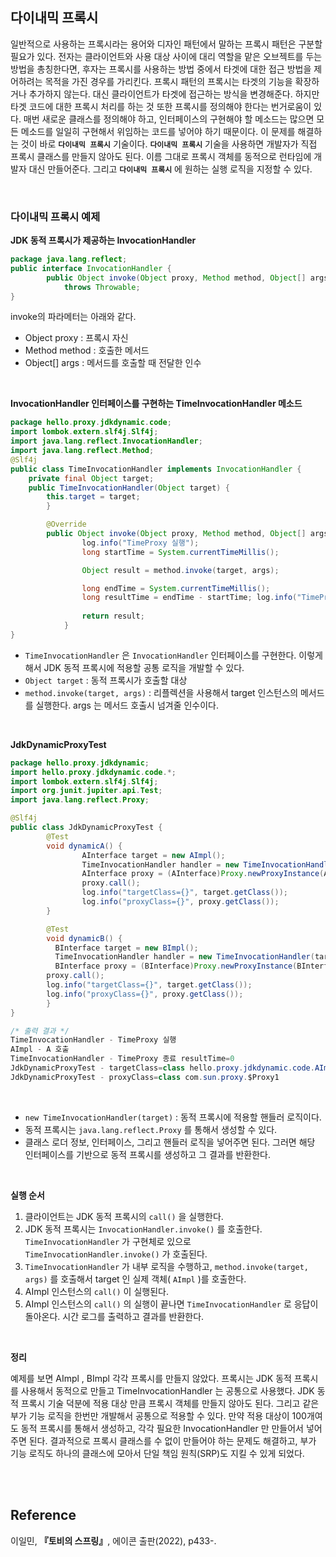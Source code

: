 ## 다이내믹 프록시

일반적으로 사용하는 프록시라는 용어와 디자인 패턴에서 말하는 프록시 패턴은 구분할 필요가 있다. 전자는 클라이언트와 사용 대상 사이에 대리 역할을 맡은 오브젝트를 두는 방법을 총칭한다면, 후자는 프록시를 사용하는 방법 중에서 타겟에 대한 접근 방법을 제어하려는 목적을 가진 경우를 가리킨다. 프록시 패턴의 프록시는 타겟의 기능을 확장하거나 추가하지 않는다. 대신 클라이언트가 타겟에 접근하는 방식을 변경해준다. 하지만 타겟 코드에 대한 프록시 처리를 하는 것 또한 프록시를 정의해야 한다는 번거로움이 있다. 매번 새로운 클래스를 정의해야 하고, 인터페이스의 구현해야 할 메소드는 많으면 모든 메소드를 일일히 구현해서 위임하는 코드를 넣어야 하기 때문이다. 이 문제를 해결하는 것이 바로 **`다이내믹 프록시`** 기술이다. **`다이내믹 프록시`** 기술을 사용하면 개발자가 직접 프록시 클래스를 만들지 않아도 된다. 이름 그대로 프록시 객체를 동적으로 런타임에 개발자 대신 만들어준다. 그리고 **`다이내믹 프록시`** 에 원하는 실행 로직을 지정할 수 있다.

<br/>

### 다이내믹 프록시 예제

**JDK 동적 프록시가 제공하는 InvocationHandler**

```java
package java.lang.reflect;
public interface InvocationHandler {
		public Object invoke(Object proxy, Method method, Object[] args)
			throws Throwable;
}
```

invoke의 파라메터는 아래와 같다.

- Object proxy : 프록시 자신
- Method method : 호출한 메서드
- Object[] args : 메서드를 호출할 때 전달한 인수

<br/>

**InvocationHandler 인터페이스를 구현하는 TimeInvocationHandler 메소드**

```java
package hello.proxy.jdkdynamic.code;
import lombok.extern.slf4j.Slf4j;
import java.lang.reflect.InvocationHandler;
import java.lang.reflect.Method;
@Slf4j
public class TimeInvocationHandler implements InvocationHandler {
    private final Object target;
    public TimeInvocationHandler(Object target) {
        this.target = target;
		}

		@Override
		public Object invoke(Object proxy, Method method, Object[] args) throws Throwable {
				log.info("TimeProxy 실행");
				long startTime = System.currentTimeMillis();

				Object result = method.invoke(target, args);

				long endTime = System.currentTimeMillis();
				long resultTime = endTime - startTime; log.info("TimeProxy 종료 resultTime={}", resultTime); 
				
				return result;
			} 
}
```

- `TimeInvocationHandler` 은 `InvocationHandler` 인터페이스를 구현한다. 이렇게해서 JDK 동적 프록시에 적용할 공통 로직을 개발할 수 있다.
- `Object target` : 동적 프록시가 호출할 대상
- `method.invoke(target, args)` : 리플렉션을 사용해서 target 인스턴스의 메서드를 실행한다. args 는 메서드 호출시 넘겨줄 인수이다.

<br/>

**JdkDynamicProxyTest**

```java
package hello.proxy.jdkdynamic;
import hello.proxy.jdkdynamic.code.*;
import lombok.extern.slf4j.Slf4j;
import org.junit.jupiter.api.Test;
import java.lang.reflect.Proxy;

@Slf4j
public class JdkDynamicProxyTest {
		@Test
		void dynamicA() {
				AInterface target = new AImpl();
				TimeInvocationHandler handler = new TimeInvocationHandler(target);
				AInterface proxy = (AInterface)Proxy.newProxyInstance(AInterface.class.getClassLoader(), new Class[]{AInterface.class}, handler);
				proxy.call();
				log.info("targetClass={}", target.getClass());
				log.info("proxyClass={}", proxy.getClass());
		}

		@Test
		void dynamicB() {
	      BInterface target = new BImpl();
	      TimeInvocationHandler handler = new TimeInvocationHandler(target);
	      BInterface proxy = (BInterface)Proxy.newProxyInstance(BInterface.class.getClassLoader(), new Class[]{BInterface.class}, handler);
        proxy.call();
        log.info("targetClass={}", target.getClass());
        log.info("proxyClass={}", proxy.getClass());
		}
}
```

```java
/* 출력 결과 */
TimeInvocationHandler - TimeProxy 실행
AImpl - A 호출
TimeInvocationHandler - TimeProxy 종료 resultTime=0
JdkDynamicProxyTest - targetClass=class hello.proxy.jdkdynamic.code.AImpl 
JdkDynamicProxyTest - proxyClass=class com.sun.proxy.$Proxy1
```

<br/>


- `new TimeInvocationHandler(target)` : 동적 프록시에 적용할 핸들러 로직이다.
- 동적 프록시는 `java.lang.reflect.Proxy` 를 통해서 생성할 수 있다.
- 클래스 로더 정보, 인터페이스, 그리고 핸들러 로직을 넣어주면 된다. 그러면 해당 인터페이스를
기반으로 동적 프록시를 생성하고 그 결과를 반환한다.

<br/>

**실행 순서**

1. 클라이언트는 JDK 동적 프록시의 `call()` 을 실행한다.
2. JDK 동적 프록시는 `InvocationHandler.invoke()` 를 호출한다. `TimeInvocationHandler` 가
구현체로 있으로 `TimeInvocationHandler.invoke()` 가 호출된다.
3. `TimeInvocationHandler` 가 내부 로직을 수행하고, `method.invoke(target, args)` 를 호출해서
target 인 실제 객체( `AImpl` )를 호출한다.
4. AImpl 인스턴스의 `call()` 이 실행된다.
5. AImpl 인스턴스의 `call()` 의 실행이 끝나면 `TimeInvocationHandler` 로 응답이 돌아온다. 시간 로그를 출력하고 결과를 반환한다.

<br/>

**정리**

예제를 보면 AImpl , BImpl 각각 프록시를 만들지 않았다. 프록시는 JDK 동적 프록시를 사용해서 동적으로 만들고 TimeInvocationHandler 는 공통으로 사용했다. JDK 동적 프록시 기술 덕분에 적용 대상 만큼 프록시 객체를 만들지 않아도 된다. 그리고 같은 부가 기능 로직을 한번만 개발해서 공통으로 적용할 수 있다. 만약 적용 대상이 100개여도 동적 프록시를 통해서 생성하고, 각각 필요한 InvocationHandler 만 만들어서 넣어주면 된다. 결과적으로 프록시 클래스를 수 없이 만들어야 하는 문제도 해결하고, 부가 기능 로직도 하나의 클래스에 모아서 단일 책임 원칙(SRP)도 지킬 수 있게 되었다.

<br/>
<br/>

## Reference

이일민, **『**토비의 스프링**』**, 에이콘 출판(2022), p433-.